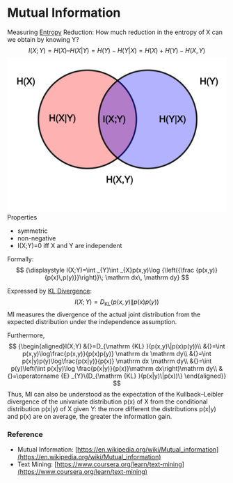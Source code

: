# Mutual Information

Measuring [Entropy](Entropy.md) Reduction: How much reduction in the entropy of X can we obtain by knowing Y?
$$
I(X; Y)= H(X) – H(X|Y) = H(Y)-H(Y|X) = H(X) + H(Y) - H(X,Y)
$$
![img](resources/mi.png)
Properties
* symmetric
* non-negative
* I(X;Y)=0 iff X and Y are independent

Formally:
$$
{\displaystyle I(X;Y)=\int _{Y}\int _{X}p(x,y)\log {\left({\frac {p(x,y)}{p(x)\,p(y)}}\right)}\; \mathrm dx\, \mathrm dy}
$$

Expressed by [KL Divergence](../machine%20learning/KL%20Divergence.md):
$$I(X;Y)=D_{\mathrm {KL} }(p(x,y)\|p(x)p(y))$$
MI measures the divergence of the actual joint distribution from the expected distribution under the independence assumption.

Furthermore,
$$
{\begin{aligned}I(X;Y)
&{}=D_{\mathrm {KL} }(p(x,y)\|p(x)p(y))\\
&{}=\int p(x,y)\log\frac{p(x,y)}{p(x)p(y)} \mathrm dx \mathrm dy\\
&{}=\int p(x|y)p(y)\log\frac{p(x|y)}{p(x)} \mathrm dx \mathrm dy\\
&{}=\int p(y)\left(\int p(x|y)\log \frac{p(x|y)}{p(x)}\mathrm dx\right)\mathrm dy\\
&{}=\operatorname {E} _{Y}\{D_{\mathrm {KL} }(p(x|y)\|p(x))\}
\end{aligned}}
$$
Thus, MI can also be understood as the expectation of the Kullback–Leibler divergence of the univariate distribution p(x) of X from the conditional distribution p(x|y) of X given Y: the more different the distributions p(x|y) and p(x) are on average, the greater the information gain.

### Reference
- Mutual Information: [https://en.wikipedia.org/wiki/Mutual_information](https://en.wikipedia.org/wiki/Mutual_information)
- Text Mining: [https://www.coursera.org/learn/text-mining](https://www.coursera.org/learn/text-mining)